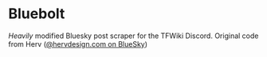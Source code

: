 # Bluebolt
*Heavily* modified Bluesky post scraper for the TFWiki Discord. Original code from Herv ([@hervdesign.com on BlueSky](https://bsky.app/profile/hervdesign.com))
